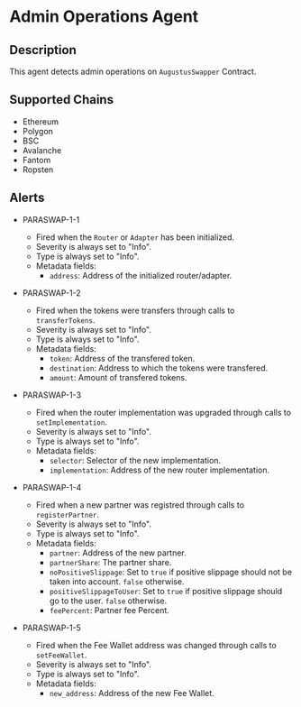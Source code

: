 # Admin Operations Agent

## Description

This agent detects admin operations on `AugustusSwapper` Contract.

## Supported Chains

- Ethereum
- Polygon
- BSC
- Avalanche
- Fantom
- Ropsten

## Alerts

- PARASWAP-1-1

  - Fired when the `Router` or `Adapter` has been initialized.
  - Severity is always set to "Info".
  - Type is always set to "Info".
  - Metadata fields:
    - `address`: Address of the initialized router/adapter.

- PARASWAP-1-2

  - Fired when the tokens were transfers through calls to `transferTokens`.
  - Severity is always set to "Info".
  - Type is always set to "Info".
  - Metadata fields:
    - `token`: Address of the transfered token.
    - `destination`: Address to which the tokens were transfered.
    - `amount`: Amount of transfered tokens.

- PARASWAP-1-3

  - Fired when the router implementation was upgraded through calls to `setImplementation`.
  - Severity is always set to "Info".
  - Type is always set to "Info".
  - Metadata fields:
    - `selector`: Selector of the new implementation.
    - `implementation`: Address of the new router implementation.

- PARASWAP-1-4

  - Fired when a new partner was registred through calls to `registerPartner`.
  - Severity is always set to "Info".
  - Type is always set to "Info".
  - Metadata fields:
    - `partner`: Address of the new partner.
    - `partnerShare`: The partner share.
    - `noPositiveSlippage`: Set to `true` if positive slippage should not be taken into account. `false` otherwise.
    - `positiveSlippageToUser`: Set to `true` if positive slippage should go to the user. `false` otherwise.
    - `feePercent`: Partner fee Percent.

- PARASWAP-1-5

  - Fired when the Fee Wallet address was changed through calls to `setFeeWallet`.
  - Severity is always set to "Info".
  - Type is always set to "Info".
  - Metadata fields:
    - `new_address`: Address of the new Fee Wallet.
